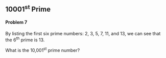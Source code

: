 ## 10001<sup>st</sup> Prime
#### Problem 7

By listing the first six prime numbers: 2, 3, 5, 7, 11, and 13, we can see that the 6<sup>th</sup> prime is 13.

What is the 10,001<sup>st</sup> prime number?
